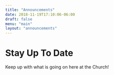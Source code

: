 ```yaml
---
title: "Announcements"
date: 2018-11-19T17:10:06-06:00
draft: false
menu: "main"
layout: "announcements"
---
```

# Stay Up To Date
Keep up with what is going on here at the Church!
